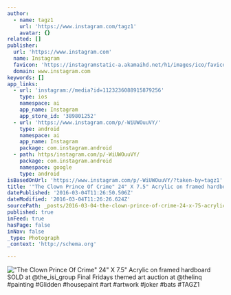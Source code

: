 ```yaml
---
author:
  - name: tagz1
    url: 'https://www.instagram.com/tagz1'
    avatar: {}
related: []
publisher:
  url: 'https://www.instagram.com'
  name: Instagram
  favicon: 'https://instagramstatic-a.akamaihd.net/h1/images/ico/favicon.ico/7cdab0872b15.ico'
  domain: www.instagram.com
keywords: []
app_links:
  - url: 'instagram://media?id=1123236088915879256'
    type: ios
    namespace: ai
    app_name: Instagram
    app_store_id: '389801252'
  - url: 'https://www.instagram.com/p/-WiUWOuuVY/'
    type: android
    namespace: ai
    app_name: Instagram
    package: com.instagram.android
  - path: https/instagram.com/p/-WiUWOuuVY/
    package: com.instagram.android
    namespace: google
    type: android
isBasedOnUrl: 'https://www.instagram.com/p/-WiUWOuuVY/?taken-by=tagz1'
title: '"The Clown Prince Of Crime" 24" X 7.5" Acrylic on framed hardboard SOLD at @the_isi_group Final Fridays themed art auction at @thelinq #painting #Glidden #housepaint #art #artwork #joker #bats #TAGZ1'
datePublished: '2016-03-04T11:26:50.506Z'
dateModified: '2016-03-04T11:26:26.624Z'
sourcePath: _posts/2016-03-04-the-clown-prince-of-crime-24-x-75-acrylic-on-framed-har.md
published: true
inFeed: true
hasPage: false
inNav: false
_type: Photograph
_context: 'http://schema.org'

---
```

!["The Clown Prince Of Crime" 24" X 7&period;5" Acrylic on framed hardboard SOLD at &commat;the&lowbar;isi&lowbar;group Final Fridays themed art auction at &commat;thelinq &num;painting &num;Glidden &num;housepaint &num;art &num;artwork &num;joker &num;bats &num;TAGZ1](https://scontent.cdninstagram.com/t51.2885-15/s640x640/sh0.08/e35/12269721_1508733619420374_1526700866_n.jpg?ig_cache_key=MTEyMzIzNjA4ODkxNTg3OTI1Ng%3D%3D.2)
